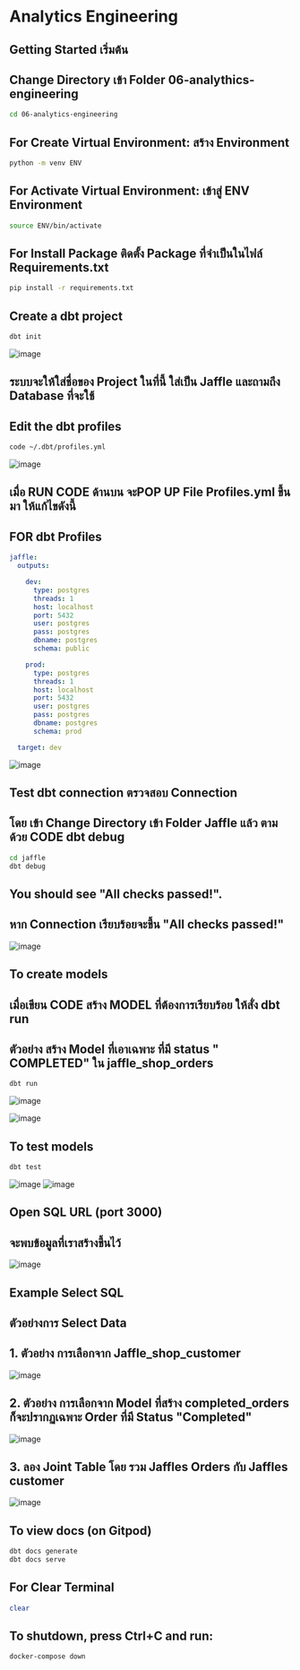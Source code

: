# Analytics Engineering

## Getting Started เริ่มต้น


## Change Directory เข้า Folder 06-analythics-engineering

```sh
cd 06-analytics-engineering
```

## For Create Virtual Environment: สร้าง Environment 

```sh
python -m venv ENV
```

## For Activate Virtual Environment: เข้าสู่ ENV Environment

```sh
source ENV/bin/activate
```

## For Install Package ติดตั้ง Package ที่จำเป็นในไฟล์ Requirements.txt

```sh
pip install -r requirements.txt
```



## Create a dbt project 

```sh
dbt init
```
![image](https://user-images.githubusercontent.com/111840507/203825997-5565d756-395e-46d1-804a-0466b4692103.png)

## ระบบจะให้ใส่ชื่อของ Project ในที่นี้ ใส่เป็น Jaffle  และถามถึง Database ที่จะใช้ 


## Edit the dbt profiles

```sh
code ~/.dbt/profiles.yml
```

![image](https://user-images.githubusercontent.com/111840507/203826330-a8fe506a-1d0d-4d99-aeda-8da422f22a8e.png)
## เมื่อ RUN CODE ด้านบน จะPOP UP File Profiles.yml ขึ้นมา ให้แก้ไขดังนี้

## FOR dbt Profiles

```yml
jaffle:
  outputs:

    dev:
      type: postgres
      threads: 1
      host: localhost
      port: 5432
      user: postgres
      pass: postgres
      dbname: postgres
      schema: public

    prod:
      type: postgres
      threads: 1
      host: localhost
      port: 5432
      user: postgres
      pass: postgres
      dbname: postgres
      schema: prod

  target: dev
```
![image](https://user-images.githubusercontent.com/111840507/203826356-2be05863-4183-4465-9fc0-905631b989db.png)


## Test dbt connection ตรวจสอบ Connection

## โดย เข้า Change Directory เข้า Folder Jaffle แล้ว ตามด้วย CODE dbt debug
```sh
cd jaffle
dbt debug
```


## You should see "All checks passed!".
## หาก Connection เรียบร้อยจะขึ้น "All checks passed!"
![image](https://user-images.githubusercontent.com/111840507/203826777-ac9bd40d-2698-4c2e-bdb1-64ce7f781e51.png)


## To create models
## เมื่อเขียน CODE สร้าง MODEL ที่ต้องการเรียบร้อย ให้สั่ง dbt run
## ตัวอย่าง สร้าง Model ที่เอาเฉพาะ ที่มี status  " COMPLETED"  ใน jaffle_shop_orders  
```sh
dbt run
```
![image](https://user-images.githubusercontent.com/111840507/203832605-6cd224ce-1f47-44e6-80b2-4d63dfdc14b0.png)

![image](https://user-images.githubusercontent.com/111840507/203827132-ed6356c9-ec0c-4715-b3c5-140880ead22b.png)


## To test models

```sh
dbt test
```

![image](https://user-images.githubusercontent.com/111840507/203827319-c9e95d6c-956f-47cd-8dbe-775ccbdc866d.png)
![image](https://user-images.githubusercontent.com/111840507/203827341-171967cb-fd67-4baa-87dc-79e479eb1304.png)


## Open SQL  URL (port 3000)
## จะพบข้อมูลที่เราสร้างขึ้นไว้

![image](https://user-images.githubusercontent.com/111840507/203827797-12eb562e-3350-4c99-8111-240d76bb21c8.png)

## Example Select SQL
## ตัวอย่างการ Select Data

## 1. ตัวอย่าง การเลือกจาก Jaffle_shop_customer

![image](https://user-images.githubusercontent.com/111840507/203828527-477c71a0-1264-4a29-94f6-86a7f8d478b9.png)

## 2. ตัวอย่าง การเลือกจาก Model ที่สร้าง completed_orders  ก็จะปรากฏเฉพาะ Order ที่มี Status "Completed"
![image](https://user-images.githubusercontent.com/111840507/203828602-d816110f-4a8b-4436-82df-738184a423ad.png)

## 3. ลอง  Joint Table โดย รวม Jaffles Orders กับ Jaffles customer 
![image](https://user-images.githubusercontent.com/111840507/203828684-69d41562-c6c3-419f-8064-778d6968e933.png)

## To view docs (on Gitpod)

```sh
dbt docs generate
dbt docs serve
```
## For Clear Terminal
```sh
clear
```

## To shutdown, press Ctrl+C and run:

```sh
docker-compose down
```

